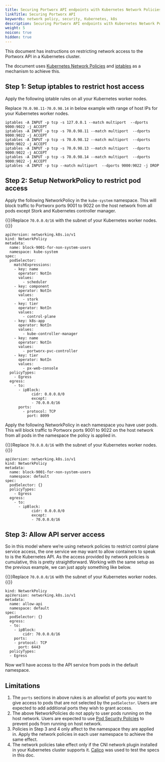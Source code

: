 ```yaml
---
title: Securing Portworx API endpoints with Kubernetes Network Policies
linkTitle: Securing Portworx API
keywords: network policy, security, Kubernetes, k8s
description: Securing Portworx API endpoints with Kubernetes Network Policies
weight: 5
noicon: true
hidden: true
---
```


This document has instructions on restricting network access to the Portworx API in a Kubernetes cluster.

The document uses [Kubernetes Network Policies](https://kubernetes.io/docs/concepts/services-networking/network-policies/) and [iptables](https://en.wikipedia.org/wiki/Iptables) as a mechanism to achieve this.

## Step 1: Setup iptables to restrict host access

Apply the following iptable rules on all your Kubernetes worker nodes.

Replace `70.0.98.11-70.0.98.14` in below example with range of host IPs for your Kubernetes worker nodes.

```text
iptables -A INPUT -p tcp -s 127.0.0.1 --match multiport  --dports 9000:9022 -j ACCEPT
iptables -A INPUT -p tcp -s 70.0.98.11 --match multiport  --dports 9000:9022 -j ACCEPT
iptables -A INPUT -p tcp -s 70.0.98.12 --match multiport  --dports 9000:9022 -j ACCEPT
iptables -A INPUT -p tcp -s 70.0.98.13 --match multiport  --dports 9000:9022 -j ACCEPT
iptables -A INPUT -p tcp -s 70.0.98.14 --match multiport  --dports 9000:9022 -j ACCEPT
iptables -A INPUT -p tcp --match multiport  --dports 9000:9022 -j DROP
```

## Step 2: Setup NetworkPolicy to restrict pod access

Apply the following NetworkPolicy in the `kube-system` namespace. This will block traffic to Portworx ports 9001 to 9022 on the host network from all pods except Stork and Kubernetes controller manager.

{{<info>}}Replace `70.0.0.0/16` with the subnet of your Kubernetes worker nodes.{{</info>}}

```text
apiVersion: networking.k8s.io/v1
kind: NetworkPolicy
metadata:
  name: block-9001-for-non-system-users
  namespace: kube-system
spec:
  podSelector:
    matchExpressions:
    - key: name
      operator: NotIn
      values:
        - scheduler
    - key: component
      operator: NotIn
      values:
        - stork
    - key: tier
      operator: NotIn
      values:
        - control-plane
    - key: k8s-app
      operator: NotIn
      values:
        - kube-controller-manager
    - key: name
      operator: NotIn
      values:
        - portworx-pvc-controller
    - key: tier
      operator: NotIn
      values:
        - px-web-console
  policyTypes:
    - Egress
  egress:
    - to:
      - ipBlock:
            cidr: 0.0.0.0/0
            except:
            - 70.0.0.0/16
      ports:
        - protocol: TCP
          port: 8099
```

Apply the following NetworkPolicy in each namespace you have user pods. This will block traffic to Portworx ports 9001 to 9022 on the host network from all pods in the namespace the policy is applied in.

{{<info>}}Replace `70.0.0.0/16` with the subnet of your Kubernetes worker nodes.{{</info>}}

```text
apiVersion: networking.k8s.io/v1
kind: NetworkPolicy
metadata:
  name: block-9001-for-non-system-users
  namespace: default
spec:
  podSelector: {}
  policyTypes:
    - Egress
  egress:
    - to:
      - ipBlock:
            cidr: 0.0.0.0/0
            except:
            - 70.0.0.0/16
```

## Step 3: Allow API server access

So in this model where we’re using network policies to restrict control plane service access, the one service we may want to allow containers to speak to is the Kubernetes API. As the access provided by network policies is cumulative, this is pretty straightforward. Working with the same setup as the previous example, we can just apply something like below.

{{<info>}}Replace `70.0.0.0/16` with the subnet of your Kubernetes worker nodes.{{</info>}}

```text
kind: NetworkPolicy
apiVersion: networking.k8s.io/v1
metadata:
  name: allow-api
  namespace: default
spec:
  podSelector: {}
  egress:
  - to:
    - ipBlock:
        cidr: 70.0.0.0/16
    ports:
    - protocol: TCP
      port: 6443
  policyTypes:
  - Egress
```

Now we’ll have access to the API service from pods in the default namespace.

## Limitations

1. The `ports` sections in above rukes is an allowlist of ports you want to give access to pods that are not selected by the `podSelector`. Users are expected to add additional ports they wish to grant access.
2. The above NetworkPolicies do not apply to user pods running on the host network. Users are expected to use [Pod Security Policies](https://kubernetes.io/docs/concepts/policy/pod-security-policy/) to prevent pods from running on host network.
3. Policies in Step 3 and 4 only affect to the namespace they are applied in. Apply the network policies in each user namespace to achieve the same effect.
4. The network policies take effect only if the CNI network plugin installed in your Kubernetes cluster supports it. [Calico](https://docs.projectcalico.org/v2.0/getting-started/kubernetes/tutorials/simple-policy) was used to test the specs in this doc.
